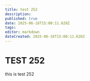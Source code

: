 ```yaml
---
title: test 252
description: 
published: true
date: 2025-06-16T15:00:11.620Z
tags: 
editor: markdown
dateCreated: 2025-06-16T15:00:11.620Z
---
```


# TEST 252
this is test 252
